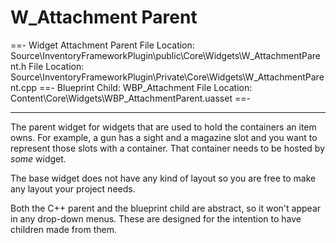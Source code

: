 # W_Attachment Parent
==- Widget Attachment Parent
File Location: Source\InventoryFrameworkPlugin\public\Core\Widgets\W_AttachmentParent.h
File Location: Source\InventoryFrameworkPlugin\Private\Core\Widgets\W_AttachmentParent.cpp
==- Blueprint Child: WBP_Attachment
File Location: Content\Core\Widgets\WBP_AttachmentParent.uasset
==-

---

The parent widget for widgets that are used to hold the containers an item owns.
For example, a gun has a sight and a magazine slot and you want to represent those slots with a container. That container needs to be hosted by *some* widget.

The base widget does not have any kind of layout so you are free to make any layout your project needs.

Both the C++ parent and the blueprint child are abstract, so it won't appear in any drop-down menus. These are designed for the intention to have children made from them.